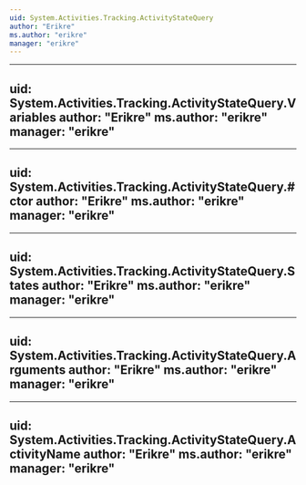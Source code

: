 ```yaml
---
uid: System.Activities.Tracking.ActivityStateQuery
author: "Erikre"
ms.author: "erikre"
manager: "erikre"
---
```


---
uid: System.Activities.Tracking.ActivityStateQuery.Variables
author: "Erikre"
ms.author: "erikre"
manager: "erikre"
---

---
uid: System.Activities.Tracking.ActivityStateQuery.#ctor
author: "Erikre"
ms.author: "erikre"
manager: "erikre"
---

---
uid: System.Activities.Tracking.ActivityStateQuery.States
author: "Erikre"
ms.author: "erikre"
manager: "erikre"
---

---
uid: System.Activities.Tracking.ActivityStateQuery.Arguments
author: "Erikre"
ms.author: "erikre"
manager: "erikre"
---

---
uid: System.Activities.Tracking.ActivityStateQuery.ActivityName
author: "Erikre"
ms.author: "erikre"
manager: "erikre"
---
